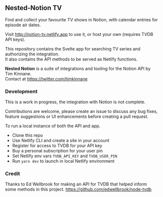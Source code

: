 ## Nested-Notion TV

Find and collect your favourite TV shows in Notion, with calendar entries for episode air dates.

Visit http://notion-tv.netlify.app to use it, or host your own (requires TVDB API keys).

This repository contains the Svelte app for searching TV series and authorizing the integration.\
It also contains the API methods to be served as Netlify functions.

**Nested Notion** is a suite of integrations and tooling for the Notion API by Tim Kinnane.\
Contact at https://twitter.com/timkinnane

### Development

This is a work in progress, the integration with Notion is not complete.

Contributions are welcome, please create an issue to discuss any bug fixes, feature suggestions or
UI enhancements before creating a pull request.

To run a local instance of both the API and app.
  - Clone this repo
  - Use Netlify CLI and create a site in your account
  - Register for access to TVDB for your API key
  - Buy a personal subscription for your user pin
  - Set Netlify env vars `TVDB_API_KEY` and `TVDB_USER_PIN`
  - Run `yarn dev` to launch in local Netlify environment

### Credit

Thanks to Ed Wellbrook for making an API for TVDB that helped inform some methods in this project.
https://github.com/edwellbrook/node-tvdb

